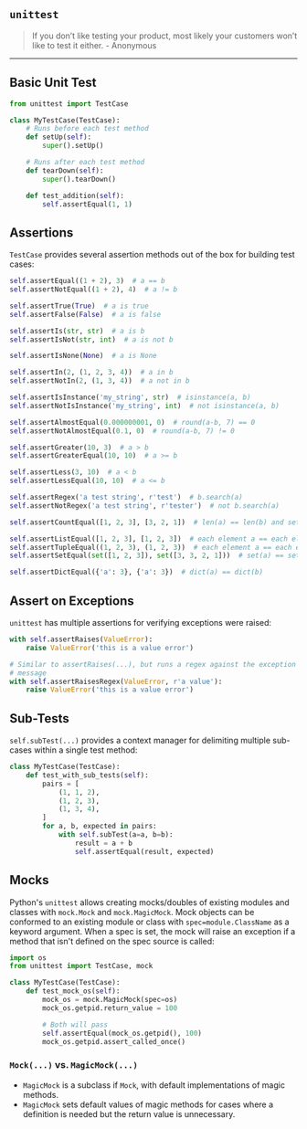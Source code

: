 ## `unittest`

> If you don’t like testing your product, most likely your customers won’t like
> to test it either. - Anonymous

---

## Basic Unit Test

```python
from unittest import TestCase

class MyTestCase(TestCase):
    # Runs before each test method
    def setUp(self):
        super().setUp()

    # Runs after each test method
    def tearDown(self):
        super().tearDown()

    def test_addition(self):
        self.assertEqual(1, 1)
```

## Assertions

`TestCase` provides several assertion methods out of the box for building test
cases:

```python
self.assertEqual((1 + 2), 3)  # a == b
self.assertNotEqual((1 + 2), 4)  # a != b

self.assertTrue(True)  # a is true
self.assertFalse(False)  # a is false

self.assertIs(str, str)  # a is b
self.assertIsNot(str, int)  # a is not b

self.assertIsNone(None)  # a is None

self.assertIn(2, (1, 2, 3, 4))  # a in b
self.assertNotIn(2, (1, 3, 4))  # a not in b

self.assertIsInstance('my_string', str)  # isinstance(a, b)
self.assertNotIsInstance('my_string', int)  # not isinstance(a, b)

self.assertAlmostEqual(0.000000001, 0)  # round(a-b, 7) == 0
self.assertNotAlmostEqual(0.1, 0)  # round(a-b, 7) != 0

self.assertGreater(10, 3)  # a > b
self.assertGreaterEqual(10, 10)  # a >= b

self.assertLess(3, 10)  # a < b
self.assertLessEqual(10, 10)  # a <= b

self.assertRegex('a test string', r'test')  # b.search(a)
self.assertNotRegex('a test string', r'tester')  # not b.search(a)

self.assertCountEqual([1, 2, 3], [3, 2, 1])  # len(a) == len(b) and set(a) == set(b)

self.assertListEqual([1, 2, 3], [1, 2, 3])  # each element a == each element b
self.assertTupleEqual((1, 2, 3), (1, 2, 3))  # each element a == each element b
self.assertSetEqual(set([1, 2, 3]), set([3, 3, 2, 1]))  # set(a) == set(b)

self.assertDictEqual({'a': 3}, {'a': 3})  # dict(a) == dict(b)
```

## Assert on Exceptions

`unittest` has multiple assertions for verifying exceptions were raised:

```python
with self.assertRaises(ValueError):
    raise ValueError('this is a value error')

# Similar to assertRaises(...), but runs a regex against the exception
# message
with self.assertRaisesRegex(ValueError, r'a value'):
    raise ValueError('this is a value error')
```

## Sub-Tests

`self.subTest(...)` provides a context manager for delimiting multiple
sub-cases within a single test method:

```python
class MyTestCase(TestCase):
    def test_with_sub_tests(self):
        pairs = [
            (1, 1, 2),
            (1, 2, 3),
            (1, 3, 4),
        ]
        for a, b, expected in pairs:
            with self.subTest(a=a, b=b):
                result = a + b
                self.assertEqual(result, expected)
```

## Mocks

Python's `unittest` allows creating mocks/doubles of existing modules and
classes with `mock.Mock` and `mock.MagicMock`. Mock objects can be conformed to
an existing module or class with `spec=module.ClassName` as a keyword argument.
When a spec is set, the mock will raise an exception if a method that isn't
defined on the spec source is called:

```python
import os
from unittest import TestCase, mock

class MyTestCase(TestCase):
    def test_mock_os(self):
        mock_os = mock.MagicMock(spec=os)
        mock_os.getpid.return_value = 100

        # Both will pass
        self.assertEqual(mock_os.getpid(), 100)
        mock_os.getpid.assert_called_once()
```

### `Mock(...)` vs. `MagicMock(...)`

* `MagicMock` is a subclass if `Mock`, with default implementations of magic
  methods.
* `MagicMock` sets default values of magic methods for cases where a definition
  is needed but the return value is unnecessary.
